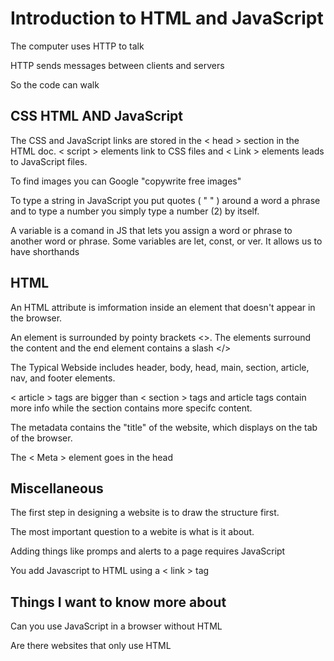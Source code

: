 # Introduction to HTML and JavaScript

The computer uses HTTP to talk

HTTP sends messages between clients and servers

So the code can walk

## CSS HTML AND JavaScript

The CSS and JavaScript links are stored in the < head > section in the HTML doc. < script > elements link to CSS files and < Link > elements leads to JavaScript files.

To find images you can Google  "copywrite free images"

To type a string in JavaScript you put quotes ( " " ) around a word a phrase and to type a number you simply type a number (2) by itself.

A variable is a comand in JS that lets you assign a word or phrase to another word or phrase. Some variables are let, const, or ver. It allows us to have shorthands

## HTML

An HTML attribute is imformation inside an element that doesn't appear in the browser.

An element is surrounded by pointy brackets <>. The elements surround the content and the end element contains a slash </>

The Typical Webside includes header, body, head, main, section, article, nav, and footer elements.

< article > tags are bigger than < section > tags and article tags contain more info while the section contains more specifc content.

The metadata contains the "title" of the website, which displays on the tab of the browser.

The < Meta > element goes in the head 

## Miscellaneous

The first step in designing a website is to draw the structure first.

The most important question to a webite is what is it about.

Adding things like promps and alerts to a page requires JavaScript

You add Javascript to HTML using a < link > tag

## Things I want to know more about

Can you use JavaScript in a browser without HTML

Are there websites that only use HTML